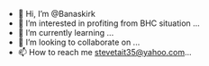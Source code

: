 - 👋 Hi, I’m @Banaskirk
- 👀 I’m interested in profiting from BHC situation ...
- 🌱 I’m currently learning ...
- 💞️ I’m looking to collaborate on ...
- 📫 How to reach me stevetait35@yahoo.com...

<!---
Banaskirk/Banaskirk is a ✨ special ✨ repository because its `README.md` (this file) appears on your GitHub profile.
You can click the Preview link to take a look at your changes.
--->
